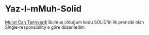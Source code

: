 # Yaz-l-mMuh-Solid
[Murat Can Tanrıverdi](https://github.com/murattanriverdi445/ornekler/blob/master/java/Odev2/Point)
Bulmuş olduğum kodu SOLID'in ilk prensibi olan Single-responsibility'e göre düzenledim.
